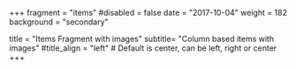 +++
fragment = "items"
#disabled = false
date = "2017-10-04"
weight = 182
background = "secondary"

title = "Items Fragment with images"
subtitle= "Column based items with images"
#title_align = "left" # Default is center, can be left, right or center
+++
